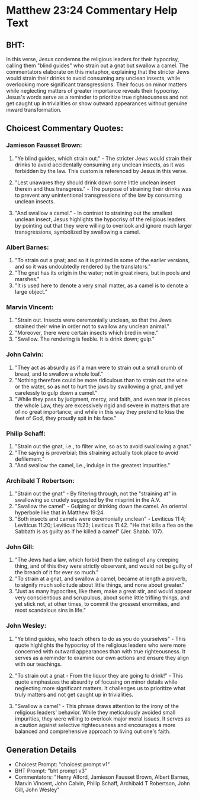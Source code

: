 # Matthew 23:24 Commentary Help Text

## BHT:
In this verse, Jesus condemns the religious leaders for their hypocrisy, calling them "blind guides" who strain out a gnat but swallow a camel. The commentators elaborate on this metaphor, explaining that the stricter Jews would strain their drinks to avoid consuming any unclean insects, while overlooking more significant transgressions. Their focus on minor matters while neglecting matters of greater importance reveals their hypocrisy. Jesus's words serve as a reminder to prioritize true righteousness and not get caught up in trivialities or show outward appearances without genuine inward transformation.

## Choicest Commentary Quotes:
### Jamieson Fausset Brown:
1. "Ye blind guides, which strain out." - The stricter Jews would strain their drinks to avoid accidentally consuming any unclean insects, as it was forbidden by the law. This custom is referenced by Jesus in this verse.

2. "Lest unawares they should drink down some little unclean insect therein and thus transgress." - The purpose of straining their drinks was to prevent any unintentional transgressions of the law by consuming unclean insects.

3. "And swallow a camel." - In contrast to straining out the smallest unclean insect, Jesus highlights the hypocrisy of the religious leaders by pointing out that they were willing to overlook and ignore much larger transgressions, symbolized by swallowing a camel.

### Albert Barnes:
1. "To strain out a gnat; and so it is printed in some of the earlier versions, and so it was undoubtedly rendered by the translators." 
2. "The gnat has its origin in the water; not in great rivers, but in pools and marshes."
3. "It is used here to denote a very small matter, as a camel is to denote a large object."

### Marvin Vincent:
1. "Strain out. Insects were ceremonially unclean, so that the Jews strained their wine in order not to swallow any unclean animal."
2. "Moreover, there were certain insects which bred in wine."
3. "Swallow. The rendering is feeble. It is drink down; gulp."

### John Calvin:
1. "They act as absurdly as if a man were to strain out a small crumb of bread, and to swallow a whole loaf."
2. "Nothing therefore could be more ridiculous than to strain out the wine or the water, so as not to hurt the jaws by swallowing a gnat, and yet carelessly to gulp down a camel."
3. "While they pass by judgment, mercy, and faith, and even tear in pieces the whole Law, they are excessively rigid and severe in matters that are of no great importance; and while in this way they pretend to kiss the feet of God, they proudly spit in his face."

### Philip Schaff:
1. "Strain out the gnat, i.e., to filter wine, so as to avoid swallowing a gnat." 
2. "The saying is proverbial; this straining actually took place to avoid defilement." 
3. "And swallow the camel, i.e., indulge in the greatest impurities."

### Archibald T Robertson:
1. "Strain out the gnat" - By filtering through, not the "straining at" in swallowing so crudely suggested by the misprint in the A.V.
2. "Swallow the camel" - Gulping or drinking down the camel. An oriental hyperbole like that in Matthew 19:24.
3. "Both insects and camels were ceremonially unclean" - Leviticus 11:4; Leviticus 11:20; Leviticus 11:23; Leviticus 11:42. "He that kills a flea on the Sabbath is as guilty as if he killed a camel" (Jer. Shabb. 107).

### John Gill:
1. "The Jews had a law, which forbid them the eating of any creeping thing, and of this they were strictly observant, and would not be guilty of the breach of it for ever so much."
2. "To strain at a gnat, and swallow a camel, became at length a proverb, to signify much solicitude about little things, and none about greater."
3. "Just as many hypocrites, like them, make a great stir, and would appear very conscientious and scrupulous, about some little trifling things, and yet stick not, at other times, to commit the grossest enormities, and most scandalous sins in life."

### John Wesley:
1. "Ye blind guides, who teach others to do as you do yourselves" - This quote highlights the hypocrisy of the religious leaders who were more concerned with outward appearances than with true righteousness. It serves as a reminder to examine our own actions and ensure they align with our teachings.

2. "To strain out a gnat - From the liquor they are going to drink!" - This quote emphasizes the absurdity of focusing on minor details while neglecting more significant matters. It challenges us to prioritize what truly matters and not get caught up in trivialities.

3. "Swallow a camel" - This phrase draws attention to the irony of the religious leaders' behavior. While they meticulously avoided small impurities, they were willing to overlook major moral issues. It serves as a caution against selective righteousness and encourages a more balanced and comprehensive approach to living out one's faith.


## Generation Details
- Choicest Prompt: "choicest prompt v1"
- BHT Prompt: "bht prompt v3"
- Commentators: "Henry Alford, Jamieson Fausset Brown, Albert Barnes, Marvin Vincent, John Calvin, Philip Schaff, Archibald T Robertson, John Gill, John Wesley"
